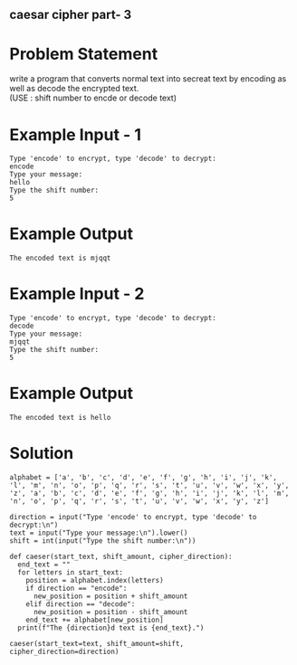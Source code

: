 ## caesar cipher part- 3

# Problem Statement

write a program that converts normal text into secreat text by encoding as well as decode the encrypted text.<br />(USE : shift number to encde or decode text) 

# Example Input - 1

```
Type 'encode' to encrypt, type 'decode' to decrypt:
encode
Type your message:
hello
Type the shift number:
5

```

# Example Output 

```
The encoded text is mjqqt
```
# Example Input - 2

```
Type 'encode' to encrypt, type 'decode' to decrypt:
decode
Type your message:
mjqqt
Type the shift number:
5

```

# Example Output 

```
The encoded text is hello
```

# Solution
```
alphabet = ['a', 'b', 'c', 'd', 'e', 'f', 'g', 'h', 'i', 'j', 'k', 'l', 'm', 'n', 'o', 'p', 'q', 'r', 's', 't', 'u', 'v', 'w', 'x', 'y', 'z', 'a', 'b', 'c', 'd', 'e', 'f', 'g', 'h', 'i', 'j', 'k', 'l', 'm', 'n', 'o', 'p', 'q', 'r', 's', 't', 'u', 'v', 'w', 'x', 'y', 'z']

direction = input("Type 'encode' to encrypt, type 'decode' to decrypt:\n")
text = input("Type your message:\n").lower()
shift = int(input("Type the shift number:\n"))
 
def caeser(start_text, shift_amount, cipher_direction):
  end_text = ""
  for letters in start_text:
    position = alphabet.index(letters)
    if direction == "encode":
      new_position = position + shift_amount
    elif direction == "decode":
      new_position = position - shift_amount
    end_text += alphabet[new_position]
  print(f"The {direction}d text is {end_text}.")  

caeser(start_text=text, shift_amount=shift, cipher_direction=direction)
```